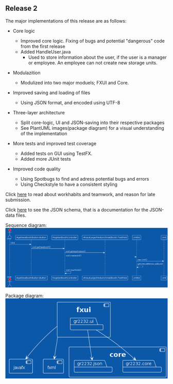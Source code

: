 ## Release 2

The major implementations of this release are as follows:
- Core logic
    - Improved core logic. Fixing of bugs and potential "dangerous" code from the first release
    - Added HandleUser.java
        - Used to store information about the user, if the user is a manager or employee. An employee can not create new storage units. 

- Modulazition 
    - Modulized into two major moduels; FXUI and Core. 

- Improved saving and loading of files
    - Using JSON format, and encoded using UTF-8

- Three-layer architecture 
    - Split core-logic, UI and JSON-saving into their respective packages
    - See PlantUML images(package diagram) for a visual understanding of the implementation


- More tests and improved test coverage
    - Added tests on GUI using TestFX. 
    - Added more JUnit tests

- Improved code quality 
    - Using Spotbugs to find and adress potential bugs and errors
    - Using Checkstyle to have a consistent styling


Click [here](./workhabits.md) to read about workhabits and teamwork, and reason for late submission. 

Click [here](../../config/jsonSchema/unit.schema.json) to see the JSON schema, that is a documentation for the JSON-data files. 

Sequence diagram:
![Sequence diagram](./SequenceDiagram.png)

Package diagram:
![Package diagram](./packageDiagram.png)
